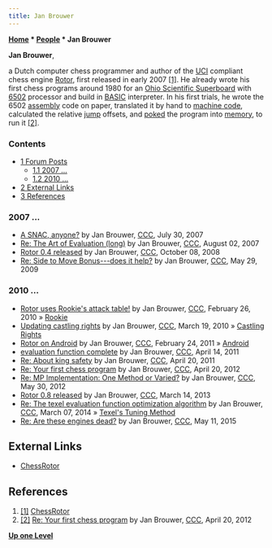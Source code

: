 ```yaml
---
title: Jan Brouwer
---
```

**[Home](Home "Home") \* [People](People "People") \* Jan Brouwer**


**Jan Brouwer**,  

a Dutch computer chess programmer and author of the [UCI](UCI "UCI") compliant chess engine [Rotor](Rotor "Rotor"), first released in early 2007 <a id="cite-note-1" href="#cite-ref-1">[1]</a>.
He already wrote his first chess programs around 1980 for an [Ohio Scientific Superboard](https://en.wikipedia.org/wiki/Ohio_Scientific) with [6502](6502 "6502") processor and build in [BASIC](Basic "Basic") interpreter.
In his first trials, he wrote the 6502 [assembly](Assembly "Assembly") code on paper, translated it by hand to [machine code](https://en.wikipedia.org/wiki/Machine_code), 
calculated the relative [jump](https://en.wikipedia.org/wiki/Branch_(computer_science)) offsets, and [poked](https://en.wikipedia.org/wiki/PEEK_and_POKE) the program into [memory](Memory "Memory"), to run it <a id="cite-note-2" href="#cite-ref-2">[2]</a>.



### Contents


* [1 Forum Posts](#forum-posts)
	+ [1.1 2007 ...](#2007-...)
	+ [1.2 2010 ...](#2010-...)
* [2 External Links](#external-links)
* [3 References](#references)






### 2007 ...


* [A SNAC, anyone?](http://www.talkchess.com/forum/viewtopic.php?t=15442) by Jan Brouwer, [CCC](CCC "CCC"), July 30, 2007
* [Re: The Art of Evaluation (long)](http://www.talkchess.com/forum3/viewtopic.php?f=7&t=15504&start=9) by Jan Brouwer, [CCC](CCC "CCC"), August 02, 2007
* [Rotor 0.4 released](http://www.talkchess.com/forum3/viewtopic.php?f=2&t=24267) by Jan Brouwer, [CCC](CCC "CCC"), October 08, 2008
* [Re: Side to Move Bonus---does it help?](http://www.talkchess.com/forum3/viewtopic.php?f=7&t=28167&start=3) by Jan Brouwer, [CCC](CCC "CCC"), May 29, 2009


### 2010 ...


* [Rotor uses Rookie's attack table!](http://www.talkchess.com/forum3/viewtopic.php?f=7&t=32925) by Jan Brouwer, [CCC](CCC "CCC"), February 26, 2010 » [Rookie](Rookie "Rookie")
* [Updating castling rights](http://www.talkchess.com/forum/viewtopic.php?t=33359) by Jan Brouwer, [CCC](CCC "CCC"), March 19, 2010 » [Castling Rights](Castling_Rights "Castling Rights")
* [Rotor on Android](http://www.talkchess.com/forum3/viewtopic.php?f=2&t=38202) by Jan Brouwer, [CCC](CCC "CCC"), February 24, 2011 » [Android](Android "Android")
* [evaluation function complete](http://www.talkchess.com/forum3/viewtopic.php?f=7&t=38751) by Jan Brouwer, [CCC](CCC "CCC"), April 14, 2011
* [Re: About king safety](http://www.talkchess.com/forum3/viewtopic.php?f=7&t=38756&start=4) by Jan Brouwer, [CCC](CCC "CCC"), April 20, 2011
* [Re: Your first chess program](http://www.talkchess.com/forum3/viewtopic.php?f=7&t=43381&start=7) by Jan Brouwer, [CCC](CCC "CCC"), April 20, 2012
* [Re: MP Implementation: One Method or Varied?](http://www.talkchess.com/forum3/viewtopic.php?f=7&t=43846&start=18) by Jan Brouwer, [CCC](CCC "CCC"), May 30, 2012
* [Rotor 0.8 released](http://www.talkchess.com/forum3/viewtopic.php?f=2&t=47510) by Jan Brouwer, [CCC](CCC "CCC"), March 14, 2013
* [Re: The texel evaluation function optimization algorithm](http://www.talkchess.com/forum3/viewtopic.php?f=7&t=50823&start=79) by Jan Brouwer, [CCC](CCC "CCC"), March 07, 2014 » [Texel's Tuning Method](Texel%27s_Tuning_Method "Texel's Tuning Method")
* [Re: Are these engines dead?](http://www.talkchess.com/forum3/viewtopic.php?f=2&t=56300&start=1) by Jan Brouwer, [CCC](CCC "CCC"), May 11, 2015


## External Links


* [ChessRotor](https://sites.google.com/site/chessrotor/)


## References


1. <a id="cite-ref-1" href="#cite-note-1">[1]</a> [ChessRotor](https://sites.google.com/site/chessrotor/)
2. <a id="cite-ref-2" href="#cite-note-2">[2]</a> [Re: Your first chess program](http://www.talkchess.com/forum3/viewtopic.php?f=7&t=43381&start=7) by Jan Brouwer, [CCC](CCC "CCC"), April 20, 2012

**[Up one Level](People "People")**







 
